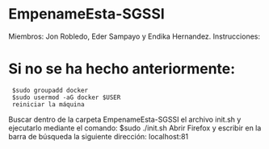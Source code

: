 # EmpenameEsta-SGSSI
Miembros: Jon Robledo, Eder Sampayo y Endika Hernandez.
Instrucciones:
   # Si no se ha hecho anteriormente:
     $sudo groupadd docker
     $sudo usermod -aG docker $USER
     reiniciar la máquina
Buscar dentro de la carpeta EmpenameEsta-SGSSI el archivo init.sh y ejecutarlo mediante el comando: $sudo ./init.sh
Abrir Firefox y escribir en la barra de búsqueda la siguiente dirección: localhost:81
